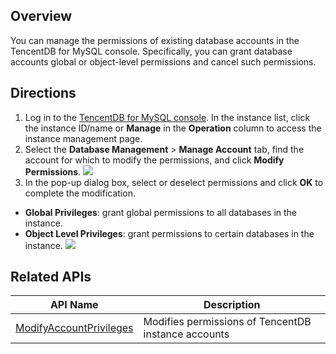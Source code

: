 ## Overview
You can manage the permissions of existing database accounts in the TencentDB for MySQL console. Specifically, you can grant database accounts global or object-level permissions and cancel such permissions.

## Directions
1. Log in to the [TencentDB for MySQL console](https://console.cloud.tencent.com/cdb). In the instance list, click the instance ID/name or **Manage** in the **Operation** column to access the instance management page.
2. Select the **Database Management** > **Manage Account** tab, find the account for which to modify the permissions, and click **Modify Permissions**.
![](https://main.qcloudimg.com/raw/144f93c6415892d0fe828f3cf267c94e.png)
3. In the pop-up dialog box, select or deselect permissions and click **OK** to complete the modification.
 - **Global Privileges**: grant global permissions to all databases in the instance.
 - **Object Level Privileges**: grant permissions to certain databases in the instance.
![](https://main.qcloudimg.com/raw/19e5e35796516b6a3cd5a346ce4dcd74.png)

## Related APIs
| API Name                                                      | Description     |
| ------------------------------------------------------------ | ------------ |
| [ModifyAccountPrivileges](https://intl.cloud.tencent.com/document/product/236/17496) | Modifies permissions of TencentDB instance accounts |

